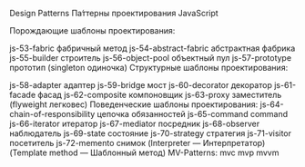 Design Patterns Па́ттерны проектирования JavaScript

Порождающие шаблоны проектирования:

js-53-fabric фабричный метод
js-54-abstract-fabric абстрактная фабрика
js-55-builder строитель
js-56-object-pool объектный пул
js-57-prototype прототип
(singleton одиночка)
Структурные шаблоны проектирования:

js-58-adapter адаптер
js-59-bridge мост
js-60-decorator декоратор
js-61-facade фасад
js-62-composite компоновщик
js-63-proxy заместитель
(flyweight легковес)
Поведенческие шаблоны проектирования:
js-64-chain-of-responsibility цепочка обязанностей
js-65-command command
js-66-iterator итератор
js-67-mediator посредник
js-68-observer наблюдатель
js-69-state состояние
js-70-strategy стратегия
js-71-visitor посетитель
js-72-memento снимок
(Interpreter — Интерпретатор)
(Template method — Шаблонный метод)
MV-Patterns:
mvc
mvp
mvvm
